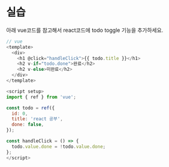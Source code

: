 # 실습

아래 vue코드를 참고해서 react코드에 todo toggle 기능을 추가하세요.

```javascript
// vue
<template>
  <div>
    <h1 @click="handleClick">{{ todo.title }}</h1>
    <h2 v-if="todo.done">완료</h2>
    <h2 v-else>미완료</h2>
  </div>
</template>

<script setup>
import { ref } from 'vue';

const todo = ref({
  id: 0,
  title: 'react 공부',
  done: false,
});

const handleClick = () => {
  todo.value.done = !todo.value.done;
};
</script>
```
